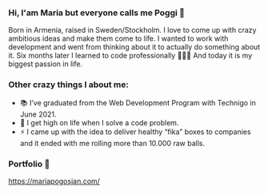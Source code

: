 ### Hi, I'am Maria but everyone calls me Poggi 👋 

Born in Armenia, raised in Sweden/Stockholm. I love to come up with crazy ambitious ideas and make them come to life. I wanted to work with development and went from thinking about it to actually do something about it. Six months later I learned to code professionally 👩🏻‍💻 And today it is my biggest passion in life. 

### Other crazy things I about me:

- 📚 I’ve graduated from the Web Development Program with Technigo in June 2021.
- :tada: I get high on life when I solve a code problem. 
- ⚡ I came up with the idea to deliver healthy “fika” boxes to companies and it ended with me rolling more than 10.000 raw balls.


### Portfolio 💼
https://mariapogosjan.com/ 


